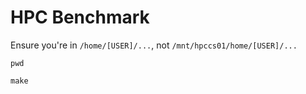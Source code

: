 # HPC Benchmark

Ensure you're in `/home/[USER]/...`, not `/mnt/hpccs01/home/[USER]/...`

```
pwd
```

```
make
```
